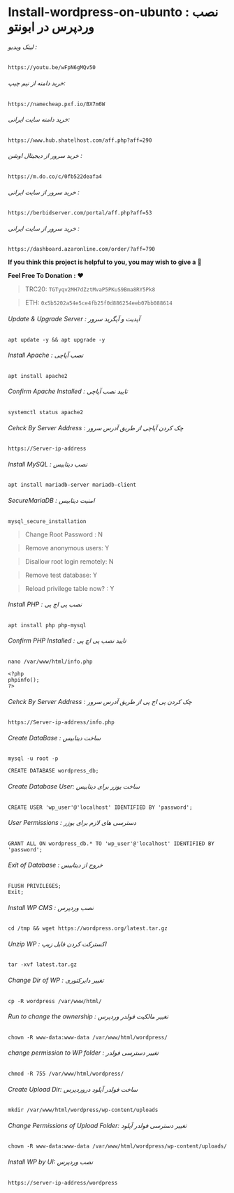 # Install-wordpress-on-ubunto : نصب وردپرس در ابونتو


###### لینک ویدیو : 
```
https://youtu.be/wFpN6gMQv50
```

###### خرید دامنه از نیم چیپ: 
```
https://namecheap.pxf.io/BX7m6W
```
###### خرید دامنه سایت ایرانی: 
```
https://www.hub.shatelhost.com/aff.php?aff=290
```
###### خرید سرور از دیجیتال اوشن : 
```
https://m.do.co/c/0fb522deafa4
```
###### خرید سرور از سایت ایرانی : 
```
https://berbidserver.com/portal/aff.php?aff=53
```
###### خرید سرور از سایت ایرانی : 
```
https://dashboard.azaronline.com/order/?aff=790
```

**If you think this project is helpful to you, you may wish to give a** 🌟

**Feel Free To Donation :** ❤️

>TRC20: ```TGTyqv2MH7dZztMvaP5PKuS9Bma8RY5Pk8```

>ETH: ```0x5b5202a54e5ce4fb25f0d886254eeb07bb088614```



###### Update & Upgrade Server : آپدیت و آپگرید سرور

``` 
apt update -y && apt upgrade -y 
```

###### Install Apache : نصب آپاچی

```
apt install apache2
```

###### Confirm Apache Installed : تایید نصب آپاچی

```
systemctl status apache2
```

###### Cehck By Server Address : چک کردن آپاچی از طریق آدرس سرور

```
https://Server-ip-address
```

###### Install MySQL : نصب دیتابیس

```
apt install mariadb-server mariadb-client
```

###### SecureMariaDB : امنیت دیتابیس

```
mysql_secure_installation
```

>Change Root Password : N

>Remove anonymous users: Y

>Disallow root login remotely: N

>Remove test database: Y

>Reload privilege table now? : Y


###### Install PHP : نصب پی اچ پی

```
apt install php php-mysql
```

###### Confirm PHP Installed : تایید نصب پی اچ پی

```
nano /var/www/html/info.php
```

```
<?php
phpinfo();
?>
```

###### Cehck By Server Address : چک کردن پی اج پی از طریق آدرس سرور

```
https://Server-ip-address/info.php
```

###### Create DataBase : ساخت دیتابیس

```
mysql -u root -p
```

```
CREATE DATABASE wordpress_db;
```

###### Create Database User: ساخت یوزر برای دیتابیس 

```
CREATE USER 'wp_user'@'localhost' IDENTIFIED BY 'password';
```

###### User Permissions :  دسترسی های لازم برای یوزر

```
GRANT ALL ON wordpress_db.* TO 'wp_user'@'localhost' IDENTIFIED BY 'password';
```

###### Exit of Database :  خروج از دیتابیس

```
FLUSH PRIVILEGES;
Exit;
```

###### Install WP CMS : نصب وردپرس

```
cd /tmp && wget https://wordpress.org/latest.tar.gz
```

###### Unzip WP : اکسترکت کردن فایل زیپ

```
tar -xvf latest.tar.gz
```

###### Change Dir of WP : تغییر دایرکتوری 

```
cp -R wordpress /var/www/html/
```

###### Run to change the ownership : تغییر مالکیت فولدر وردپرس

```
chown -R www-data:www-data /var/www/html/wordpress/
```

###### change permission to WP folder : تغییر دسترسی  فولدر

```
chmod -R 755 /var/www/html/wordpress/
```

###### Create Upload Dir: ساخت فولدر آپلود دروردپرس

```
mkdir /var/www/html/wordpress/wp-content/uploads
```

###### Change Permissions of Upload Folder: تغییر دسترسی فولدر آپلود

```
chown -R www-data:www-data /var/www/html/wordpress/wp-content/uploads/
```

###### Install WP by UI: نصب وردپرس

```
https://server-ip-address/wordpress
```
